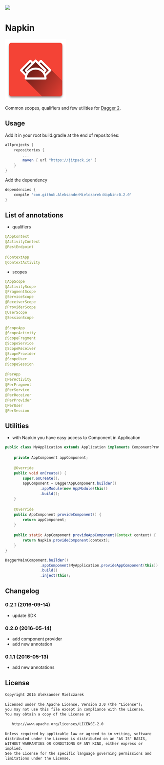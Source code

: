[![](https://jitpack.io/v/AleksanderMielczarek/Napkin.svg)](https://jitpack.io/#AleksanderMielczarek/Napkin)

# Napkin

![Logo](images/logo.png)

Common scopes, qualifiers and few utilities for [Dagger 2](http://google.github.io/dagger/).

## Usage

Add it in your root build.gradle at the end of repositories:

```groovy
allprojects {
	repositories {
        ...
        maven { url "https://jitpack.io" }
    }
}
```

Add the dependency

```groovy
dependencies {
    compile 'com.github.AleksanderMielczarek:Napkin:0.2.0'
}
```

## List of annotations

- qualifiers

```java
@AppContext 
@ActivityContext
@RestEndpoint

@ContextApp 
@ContextActivity
```

- scopes

```java
@AppScope
@ActivityScope
@FragmentScope
@ServiceScope
@ReceiverScope
@ProviderScope
@UserScope
@SessionScope

@ScopeApp
@ScopeActivity
@ScopeFragment
@ScopeService
@ScopeReceiver
@ScopeProvider
@ScopeUser
@ScopeSession

@PerApp
@PerActivity
@PerFragment
@PerService
@PerReceiver
@PerProvider
@PerUser
@PerSession
```

## Utilities

- with Napkin you have easy access to Component in Application

```java
public class MyApplication extends Application implements ComponentProvider<AppComponent> {

    private AppComponent appComponent;

    @Override
    public void onCreate() {
        super.onCreate();
        appComponent = DaggerAppComponent.builder()
                .appModule(new AppModule(this))
                .build();
    }

    @Override
    public AppComponent provideComponent() {
        return appComponent;
    }

    public static AppComponent provideAppComponent(Context context) {
        return Napkin.provideComponent(context);
    }
}
```

```java
DaggerMainComponent.builder()
                .appComponent(MyApplication.provideAppComponent(this))
                .build()
                .inject(this);
```
                
## Changelog

### 0.2.1 (2016-09-14)

- update SDK

### 0.2.0 (2016-05-14)

- add component provider
- add new annotation

### 0.1.1 (2016-05-13)

- add new annotations
 
## License

    Copyright 2016 Aleksander Mielczarek

    Licensed under the Apache License, Version 2.0 (the "License");
    you may not use this file except in compliance with the License.
    You may obtain a copy of the License at

       http://www.apache.org/licenses/LICENSE-2.0

    Unless required by applicable law or agreed to in writing, software
    distributed under the License is distributed on an "AS IS" BASIS,
    WITHOUT WARRANTIES OR CONDITIONS OF ANY KIND, either express or implied.
    See the License for the specific language governing permissions and
    limitations under the License.
